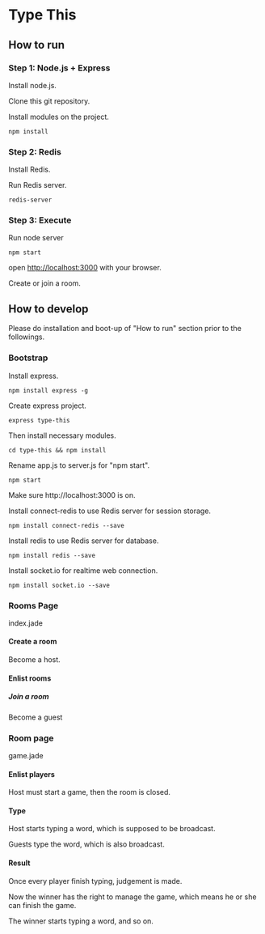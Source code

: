# Type This

## How to run

### Step 1: Node.js + Express

Install node.js.

Clone this git repository.

Install modules on the project.

	npm install

### Step 2: Redis

Install Redis.

Run Redis server.

	redis-server

### Step 3: Execute  

Run node server
	
	npm start
	
open [http://localhost:3000](http://localhost:3000) with your browser.

Create or join a room.

## How to develop

Please do installation and boot-up of "How to run" section prior to the followings.

### Bootstrap

Install express.
	
	npm install express -g

Create express project.

	express type-this
	
Then install necessary modules.

	cd type-this && npm install
	
Rename app.js to server.js for "npm start".

	npm start
	
Make sure http://localhost:3000 is on.

Install connect-redis to use Redis server for session storage.

	npm install connect-redis --save

Install redis to use Redis server for database.

	npm install redis --save
	
Install socket.io for realtime web connection.

	npm install socket.io --save

### Rooms Page

index.jade

#### Create a room

Become a host.

#### Enlist rooms

##### Join a room

Become a guest

### Room page

game.jade

#### Enlist players

Host must start a game, then the room is closed.

#### Type

Host starts typing a word, which is supposed to be broadcast.

Guests type the word, which is also broadcast.

#### Result

Once every player finish typing, judgement is made.

Now the winner has the right to manage the game, which means he or she can finish the game.

The winner starts typing a word, and so on.